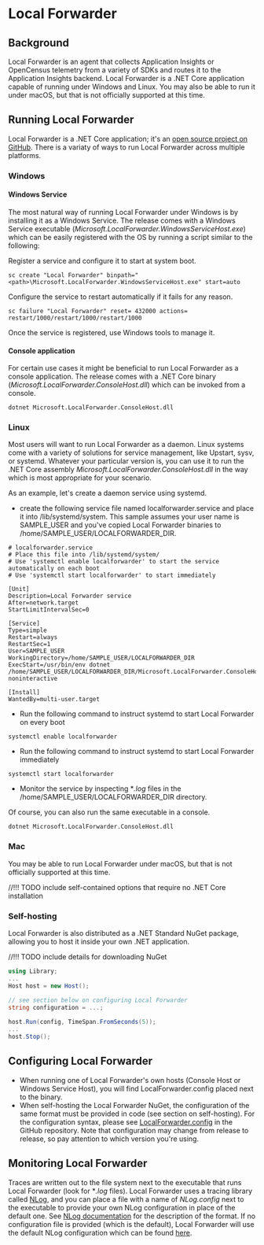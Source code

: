 # Local Forwarder

## Background
Local Forwarder is an agent that collects Application Insights or OpenCensus telemetry from a variety of SDKs and routes it to the Application Insights backend.
Local Forwarder is a .NET Core application capable of running under Windows and Linux. You may also be able to run it under macOS, but that is not officially supported at this time.

## Running Local Forwarder
Local Forwarder is a .NET Core application; it's an [open source project on GitHub](https://github.com/Microsoft/ApplicationInsights-LocalForwarder/releases). There is a variaty of ways to run Local Forwarder across multiple platforms.

### Windows
#### Windows Service
The most natural way of running Local Forwarder under Windows is by installing it as a Windows Service. The release comes with a Windows Service executable (*Microsoft.LocalForwarder.WindowsServiceHost.exe*) which can be easily registered with the OS by running a script similar to the following:

Register a service and configure it to start at system boot.
```
sc create "Local Forwarder" binpath="<path>\Microsoft.LocalForwarder.WindowsServiceHost.exe" start=auto
```

Configure the service to restart automatically if it fails for any reason.
```
sc failure "Local Forwarder" reset= 432000 actions= restart/1000/restart/1000/restart/1000
```

Once the service is registered, use Windows tools to manage it.

#### Console application
For certain use cases it might be beneficial to run Local Forwarder as a console application. The release comes with a .NET Core binary (*Microsoft.LocalForwarder.ConsoleHost.dll*) which can be invoked from a console.
```batchfile
dotnet Microsoft.LocalForwarder.ConsoleHost.dll
```

### Linux
Most users will want to run Local Forwarder as a daemon. Linux systems come with a variety of solutions for service management, like Upstart, sysv, or systemd. Whatever your particular version is, you can use it to run the .NET Core assembly *Microsoft.LocalForwarder.ConsoleHost.dll* in the way which is most appropriate for your scenario.

As an example, let's create a daemon service using systemd.
* create the following service file named localforwarder.service and place it into /lib/systemd/system.
This sample assumes your user name is SAMPLE_USER and you've copied Local Forwarder binaries to /home/SAMPLE_USER/LOCALFORWARDER_DIR.
```
# localforwarder.service
# Place this file into /lib/systemd/system/
# Use 'systemctl enable localforwarder' to start the service automatically on each boot
# Use 'systemctl start localforwarder' to start immediately

[Unit]
Description=Local Forwarder service
After=network.target
StartLimitIntervalSec=0

[Service]
Type=simple
Restart=always
RestartSec=1
User=SAMPLE_USER
WorkingDirectory=/home/SAMPLE_USER/LOCALFORWARDER_DIR
ExecStart=/usr/bin/env dotnet /home/SAMPLE_USER/LOCALFORWARDER_DIR/Microsoft.LocalForwarder.ConsoleHost.dll noninteractive

[Install]
WantedBy=multi-user.target
```

* Run the following command to instruct systemd to start Local Forwarder on every boot
```
systemctl enable localforwarder
```

* Run the following command to instruct systemd to start Local Forwarder immediately
```
systemctl start localforwarder
```

* Monitor the service by inspecting **.log* files in the /home/SAMPLE_USER/LOCALFORWARDER_DIR directory.

Of course, you can also run the same executable in a console.
```batchfile
dotnet Microsoft.LocalForwarder.ConsoleHost.dll
```

### Mac
You may be able to run Local Forwarder under macOS, but that is not officially supported at this time.

//!!! TODO include self-contained options that require no .NET Core installation

### Self-hosting
Local Forwarder is also distributed as a .NET Standard NuGet package, allowing you to host it inside your own .NET application.

//!!! TODO include details for downloading NuGet

```C#
using Library;
...
Host host = new Host();

// see section below on configuring Local Forwarder
string configuration = ...;
    
host.Run(config, TimeSpan.FromSeconds(5));
...
host.Stop();
```

## Configuring Local Forwarder
* When running one of Local Forwarder's own hosts (Console Host or Windows Service Host), you will find LocalForwarder.config placed next to the binary.
* When self-hosting the Local Forwarder NuGet, the configuration of the same format must be provided in code (see section on self-hosting). For the configuration syntax, please see [LocalForwarder.config](https://github.com/Microsoft/ApplicationInsights-LocalForwarder/blob/master/src/ConsoleHost/LocalForwarder.config) in the GitHub repository. Note that configuration may change from release to release, so pay attention to which version you're using.

## Monitoring Local Forwarder
Traces are written out to the file system next to the executable that runs Local Forwarder (look for **.log* files). Local Forwarder uses a tracing library called [NLog](https://nlog-project.org/), and you can place a file with a name of *NLog.config* next to the executable to provide your own NLog configuration in place of the default one. See [NLog documentation](https://github.com/NLog/NLog/wiki/Configuration-file#configuration-file-format) for the description of the format. If no configuration file is provided (which is the default), Local Forwarder will use the default NLog configuration which can be found [here](https://github.com/Microsoft/ApplicationInsights-LocalForwarder/blob/master/src/Common/NLog.config).